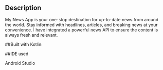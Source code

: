 ## Description
My News App is your one-stop destination for up-to-date news from around the world. Stay informed with headlines, articles, and breaking news at your convenience.  I have integrated a powerful news API to ensure the content is always fresh and relevant.

##Built with
Kotlin

##IDE used

Android Studio

